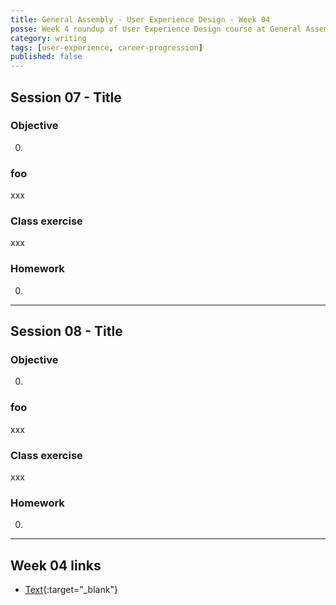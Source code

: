 ```yaml
---
title: General Assembly - User Experience Design - Week 04
posse: Week 4 roundup of User Experience Design course at General Assembly, London.
category: writing
tags: [user-experience, career-progression]
published: false
---
```


## Session 07 - Title

### Objective

0.

### foo

xxx

### Class exercise

xxx

### Homework

0.

---

## Session 08 - Title

### Objective

0.

### foo

xxx

### Class exercise

xxx

### Homework

0.

---

## Week 04 links

* [Text](url){:target="_blank"}
